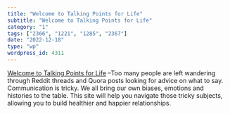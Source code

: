 ```yaml
---
title: "Welcome to Talking Points for Life"
subtitle: "Welcome to Talking Points for Life"
category: "1"
tags: ["2366", "1221", "1285", "2367"]
date: "2022-12-18"
type: "wp"
wordpress_id: 4311
---
```

[ Welcome to Talking Points for Life]( https://www.talkingpointsforlife.com/?utm_campaign=Recomendo&utm_medium=email&utm_source=Revue%20newsletter) –Too many people are left wandering through Reddit threads and Quora posts looking for advice on what to say. Communication is tricky. We all bring our own biases, emotions and histories to the table. This site will help you navigate those tricky subjects, allowing you to build healthier and happier relationships.